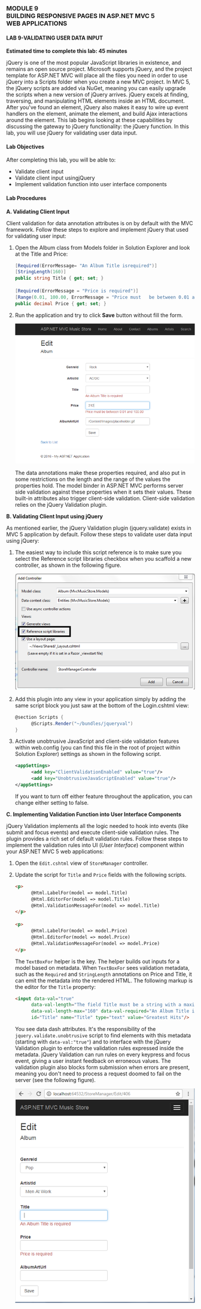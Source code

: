 ### MODULE 9 </br>BUILDING RESPONSIVE PAGES IN ASP.NET MVC 5 </br> WEB APPLICATIONS

#### LAB 9-VALIDATING USER DATA INPUT

**Estimated time to complete this lab: 45 minutes**

jQuery is one of the most popular JavaScript libraries in existence, and remains an open source project. Microsoft supports jQuery, and the project template for ASP.NET MVC will place all the files you need in order to use jQuery into a Scripts folder when you create a new MVC project. In MVC 5, the jQuery scripts are added via NuGet, meaning you can easily upgrade the scripts when a new version of jQuery arrives.
jQuery excels at finding, traversing, and manipulating HTML elements inside an HTML document. After you've found an element, jQuery also makes it easy to wire up event handlers on the element, animate the element, and build Ajax interactions around the element. This lab begins looking at these capabilities by discussing the gateway to jQuery functionality: the jQuery function.
In this lab, you will use jQuery for validating user data input.

#### Lab Objectives

After completing this lab, you will be able to:

- Validate client input
- Validate client input  usingjQuery
- Implement  validation  function  into user interface components

#### Lab Procedures

**A.	Validating  Client Input**

Client validation for data annotation attributes is on by default with the MVC framework. Follow these steps to explore and implement jQuery that used for validating user input:

1.	Open the Album class from Models folder in Solution Explorer and look at the Title and Price:

      ``` cs
      [Required(ErrorMessage= "An Album Title isrequired")]
      [StringLength(160)]
      public string Title { get; set; }

      [Required(ErrorMessage = "Price is required")]
      [Range(0.01, 100.00, ErrorMessage = "Price must	be between 0.01 and 100.00")]
      public decimal Price { get; set; }
      ```

2.	Run the application and try to click **Save** button without fill the form.
 
      ![](_/L9-1.png)

      The data annotations make these properties required, and also put in some restrictions on the length and the range of the values the properties hold. The model binder in ASP.NET MVC performs server side validation against these properties when it sets their values. These built-in attributes also trigger client-side validation. Client-side validation relies on the jQuery Validation plugin.

**B.	Validating Client Input using jQuery**

As mentioned earlier, the jQuery Validation plugin (jquery.validate) exists in MVC 5 application by default. Follow these steps to validate user data input using jQuery:

1.	The easiest way to include this script reference is to make sure you select the Reference script libraries checkbox when you scaffold a  new controller, as shown in the following figure.

      ![](_/L9-2.png)
 
2.	Add this plugin into any view in your application simply by adding the same script block you just saw at the bottom of the Login.cshtml view:

      ``` cs
      @section Scripts {
            @Scripts.Render("~/bundles/jqueryval")
      }
      ```

3.	Activate unobtrusive JavaScript and client-side validation features within web.config (you can find this file in the root of project within Solution  Explorer) settings as shown in the following  script.
      
      ``` xml
      <appSettings>
            <add key="ClientValidationEnabled" value="true"/>
            <add key="UnobtrusiveJavaScriptEnabled" value="true"/>
      </appSettings>
      ```
      If you want to turn off either feature throughout the application, you can change either setting to false.

**C. Implementing Validation Function into User Interface Components**

jQuery Validation implements all the logic needed to hook into events (like submit and focus events) and execute client-side validation rules. The plugin provides a rich set of default validation rules. Follow these steps to implement the validation rules into UI (*User Interface*) component within your ASP.NET MVC 5 web applications:

1.  Open the `Edit.cshtml` view of `StoreManager` controller.

2.	Update the script for `Title` and `Price` fields with the following scripts.

      ``` html
      <p>
            @Html.LabelFor(model => model.Title)
            @Html.EditorFor(model => model.Title)
            @Html.ValidationMessageFor(model => model.Title)
      </p>

      <p>
            @Html.LabelFor(model => model.Price)
            @Html.EditorFor(model => model.Price)
            @Html.ValidationMessageFor(model => model.Price)
      </p>
      ```

      The `TextBoxFor` helper is the key. The helper builds out inputs for a model based on metadata. When `TextBoxFor` sees validation metadata, such as the `Required` and `StringLength` annotations on Price and Title, it can emit the metadata into the rendered HTML. The following markup is the editor for the `Title` property:

      ``` html
      <input data-val="true" 
            data-val-length="The field Title must be a string with a maximum length of 160." 
            data-val-length-max="160" data-val-required="An Album Title is required" 
            id="Title" name="Title" type="text" value="Greatest Hits"/>
      ```

      You see data dash attributes. It's the responsibility of the `jquery.validate.unobtrusive`  script to find elements with this metadata (starting with `data-val:"true"`) and to interface with the jQuery Validation plugin to enforce the validation rules expressed inside the metadata.
      jQuery Validation can run rules on every keypress and focus event, giving a user instant feedback on erroneous values. The validation plugin also blocks form submission when errors are present, meaning you don't need to process a request doomed to fail on the server (see the following figure).

      ![](_/L9-3.png)
